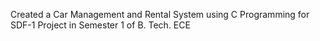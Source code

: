 Created a Car Management and Rental System using C Programming for SDF-1 Project in Semester 1 of B. Tech. ECE
